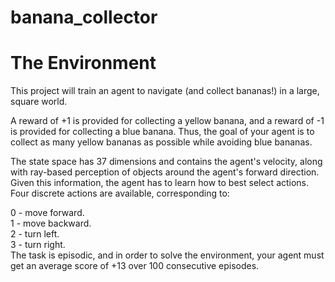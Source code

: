 # banana_collector


# The Environment


This project will train an agent to navigate (and collect bananas!) in a large, square world.

A reward of +1 is provided for collecting a yellow banana, and a reward of -1 is provided for collecting a blue banana. Thus, the goal of your agent is to collect as many yellow bananas as possible while avoiding blue bananas.

The state space has 37 dimensions and contains the agent's velocity, along with ray-based perception of objects around the agent's forward direction. Given this information, the agent has to learn how to best select actions. Four discrete actions are available, corresponding to:

0 - move forward.<br />
1 - move backward.<br />
2 - turn left.<br />
3 - turn right.<br />
The task is episodic, and in order to solve the environment, your agent must get an average score of +13 over 100 consecutive episodes.






